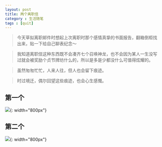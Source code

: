 ```yaml
---
layout: post
title: 两个离职信
category : 生活随笔
tags : [quit]
---
```


>今天草拟离职邮件时想起上次离职时那个感情真挚的书面报告，翻箱倒柜找出来，贴一下给自己聊表纪念～

>我知道离职信这种东西既不会凑齐七个召唤神龙，也不会因为某人一生没写过就会被奖励个贞节牌坊什么的，所以是多是少都没什么可值得炫耀的。

>虽然匆匆忙忙，人来人往，但人也会留下痕迹。

>时过境迁，偶尔回望这些痕迹，也会心生感慨。


## 第一个


![](   https://themeiwu.com/img/life/life20190305.PNG){: width="800px"}

## 第二个


![](   https://themeiwu.com/img/life/life2019030501.PNG){: width="800px"}
